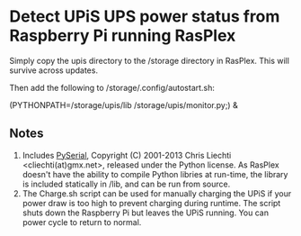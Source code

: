 Detect UPiS UPS power status from Raspberry Pi running RasPlex
==============================================================

Simply copy the upis directory to the /storage  directory in RasPlex. This will survive across updates.

Then add the following to /storage/.config/autostart.sh:

(PYTHONPATH=/storage/upis/lib /storage/upis/monitor.py;) &


Notes
-----

1. Includes [PySerial](http://pyserial.sourceforge.net/), Copyright (C) 2001-2013 Chris Liechti <cliechti(at)gmx.net>, released under the Python license. As RasPlex doesn't have the ability to compile Python libries at run-time, the library is included statically in /lib, and can be run from source.
1. The Charge.sh script can be used for manually charging the UPiS if your power draw is too high to prevent charging during runtime. The script shuts down the Raspberry Pi but leaves the UPiS running. You can power cycle to return to normal.
